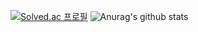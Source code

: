 [![Solved.ac 프로필](http://mazassumnida.wtf/api/v2/generate_badge?boj=airiai)](https://solved.ac/airiai)
![Anurag's github stats](https://github-readme-stats.vercel.app/api?username=multiful&show_icons=true&theme=tokyonight)

<!--
**multiful/multiful** is a ✨ _special_ ✨ repository because its `README.md` (this file) appears on your GitHub profile.

Here are some ideas to get you started:

- 🔭 I’m currently working on ...
- 🌱 I’m currently learning ...
- 👯 I’m looking to collaborate on ...
- 🤔 I’m looking for help with ...
- 💬 Ask me about ...
- 📫 How to reach me: ...
- 😄 Pronouns: ...
- ⚡ Fun fact: ...
-->
